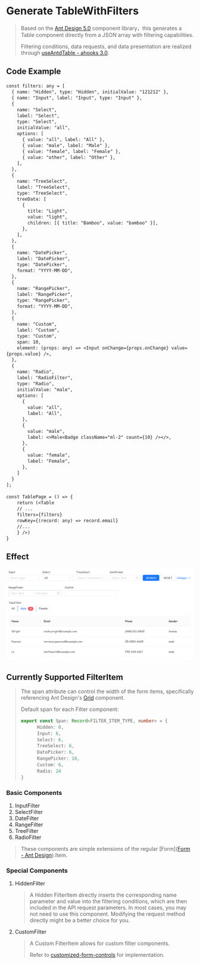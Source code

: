 # Generate TableWithFilters

> Based on the [Ant Design 5.0](https://ant.design/index-cn) component library，this generates a Table component directly from a JSON array with filtering capabilities.
>
> Filtering conditions, data requests, and data presentation are realized through [useAntdTable - ahooks 3.0](https://ahooks.js.org/zh-CN/hooks/use-antd-table).

## Code Example

```tsx
const filters: any = [
  { name: "Hidden", type: "Hidden", initialValue: "121212" },
  { name: "Input", label: "Input", type: "Input" },
  {
    name: "Select",
    label: "Select",
    type: "Select",
    initialValue: "all",
    options: [
      { value: "all", label: "All" },
      { value: "male", label: "Male" },
      { value: "female", label: "Female" },
      { value: "other", label: "Other" },
    ],
  },
  {
    name: "TreeSelect",
    label: "TreeSelect",
    type: "TreeSelect",
    treeData: [
      {
        title: "Light",
        value: "light",
        children: [{ title: "Bamboo", value: "bamboo" }],
      },
    ],
  },
  {
    name: "DatePicker",
    label: "DatePicker",
    type: "DatePicker",
    format: "YYYY-MM-DD",
  },
  {
    name: "RangePicker",
    label: "RangePicker",
    type: "RangePicker",
    format: "YYYY-MM-DD",
  },
  {
    name: "Custom",
    label: "Custom",
    type: "Custom",
    span: 10,
    element: (props: any) => <Input onChange={props.onChange} value={props.value} />,
  },
  {
    name: "Radio",
    label: "RadioFilter",
    type: "Radio",
    initialValue: "male",
    options: [
      {
        value: "all",
        label: "All",
      },
      {
        value: "male",
        label: <>Male<Badge className="ml-2" count={10} /></>,
      },
      {
        value: "female",
        label: "Female",
      },
    ]
  }
];

const TablePage = () => {
    return (<Table
    // ...
    filters={filters}
    rowKey={(record: any) => record.email}
    //...
    } />)
}
```
## Effect

![image-20240715160003122](./helper.assets/image-20240715160003122.png)

## Currently Supported FilterItem

> The span attribute can control the width of the form items, specifically referencing Ant Design's [Grid](https://ant.design/components/grid-cn/#components-grid-demo-basic) component.
>
> Default span for each Filter component:
>
> ```ts
> export const Span: Record<FILTER_ITEM_TYPE, number> = {
>   	Hidden: 0,
>   	Input: 6,
>   	Select: 6,
>   	TreeSelect: 6,
>   	DatePicker: 6,
>   	RangePicker: 10,
>   	Custom: 6,
>   	Radio: 24
> }
> ```



### Basic Components


1. InputFilter
2. SelectFilter
3. DateFilter
4. RangeFilter
5. TreeFilter
6. RadioFilter

> These components are simple extensions of the regular [Form]([Form - Ant Design](https://ant.design/components/form)).Item.



### Special Components


1. HiddenFilter

   > A Hidden FilterItem directly inserts the corresponding name parameter and value into the filtering conditions, which are then included in the API request parameters. In most cases, you may not need to use this component. Modifying the request method directly might be a better choice for you.

2. CustomFilter

   > A Custom FilterItem allows for custom filter components.
   >
   > Refer to [customized-form-controls](https://ant.design/components/form-cn#components-form-demo-customized-form-controls) for implementation.
